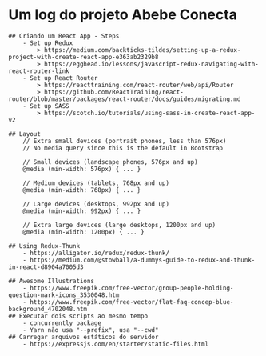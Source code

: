 # Um log do projeto Abebe Conecta

    ## Criando um React App - Steps
        - Set up Redux
            > https://medium.com/backticks-tildes/setting-up-a-redux-project-with-create-react-app-e363ab2329b8
            > https://egghead.io/lessons/javascript-redux-navigating-with-react-router-link
        - Set up React Router
            > https://reacttraining.com/react-router/web/api/Router
            > https://github.com/ReactTraining/react-router/blob/master/packages/react-router/docs/guides/migrating.md
        - Set up SASS
            > https://scotch.io/tutorials/using-sass-in-create-react-app-v2

    ## Layout
        // Extra small devices (portrait phones, less than 576px)
        // No media query since this is the default in Bootstrap

        // Small devices (landscape phones, 576px and up)
        @media (min-width: 576px) { ... }

        // Medium devices (tablets, 768px and up)
        @media (min-width: 768px) { ... }

        // Large devices (desktops, 992px and up)
        @media (min-width: 992px) { ... }

        // Extra large devices (large desktops, 1200px and up)
        @media (min-width: 1200px) { ... }
    
    ## Using Redux-Thunk
        - https://alligator.io/redux/redux-thunk/
        - https://medium.com/@stowball/a-dummys-guide-to-redux-and-thunk-in-react-d8904a7005d3
        
    ## Awesome Illustrations
        - https://www.freepik.com/free-vector/group-people-holding-question-mark-icons_3530048.htm
        - https://www.freepik.com/free-vector/flat-faq-concep-blue-background_4702048.htm
    ## Executar dois scripts ao mesmo tempo
        - concurrently package
        - Yarn não usa "--prefix", usa "--cwd"
    ## Carregar arquivos estáticos do servidor
        - https://expressjs.com/en/starter/static-files.html
